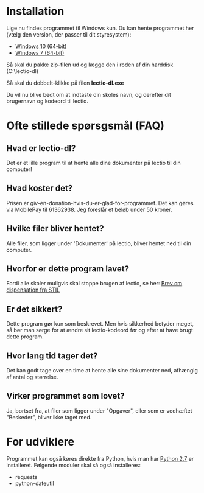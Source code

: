 # Installation
Lige nu findes programmet til Windows kun. Du kan hente programmet her (vælg den version, der passer til dit styresystem):
* [Windows 10 (64-bit)](http://mjoergen.eu/lectio-dl-win10-64bit-v2.0.zip)
* [Windows 7 (64-bit)](http://mjoergen.eu/lectio-dl-win7-64bit-v2.0.zip)

Så skal du pakke zip-filen ud og lægge den i roden af din harddisk (C:\lectio-dl)

Så skal du dobbelt-klikke på filen **lectio-dl.exe**

Du vil nu blive bedt om at indtaste din skoles navn, og derefter dit brugernavn og kodeord til lectio.

# Ofte stillede spørsgsmål (FAQ)
## Hvad er lectio-dl?
Det er et lille program til at hente alle dine dokumenter på lectio til din computer!
## Hvad koster det?
Prisen er giv-en-donation-hvis-du-er-glad-for-programmet. Det kan gøres via MobilePay til 61362938. Jeg foreslår et beløb under 50 kroner.
## Hvilke filer bliver hentet?
Alle filer, som ligger under 'Dokumenter' på lectio, bliver hentet ned til din computer.
## Hvorfor er dette program lavet?
Fordi alle skoler muligvis skal stoppe brugen af lectio, se her: [Brev om dispensation fra STIL](http://www.stil.dk/-/media/STIL/Filer/PDF16/160526-Brev-om-dispensation-til-DG-og-DEL,-d-,docx.ashx)
## Er det sikkert?
Dette program gør kun som beskrevet. Men hvis sikkerhed betyder meget, så bør man sørge for at ændre sit lectio-kodeord før og efter at have brugt dette program.
## Hvor lang tid tager det?
Det kan godt tage over en time at hente alle sine dokumenter ned, afhængig af antal og størrelse.
## Virker programmet som lovet?
Ja, bortset fra, at filer som ligger under "Opgaver", eller som er vedhæftet "Beskeder", bliver ikke taget med.

# For udviklere
Programmet kan også køres direkte fra Python, hvis man har [Python 2.7](https://www.python.org/) er installeret. Følgende moduler skal så også installeres:
* requests
* python-dateutil
